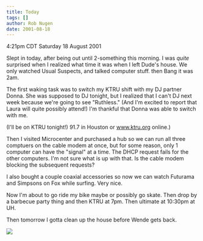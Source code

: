 ```yaml
---
title: Today
tags: []
author: Rob Nugen
date: 2001-08-18
---
```


<title></title>
<p class=date>4:21pm CDT Saturday 18 August 2001</p>

<p>Slept in today, after being out until 2-something this morning.  I
was <em>quite</em> surprised when I realized what time it was when I
left Dude's house.  We only watched Usual Suspects, and talked
computer stuff.  then Bang it was 2am.</p>

<p>The first waking task was to switch my KTRU shift with my DJ
partner Donna.  She was supposed to DJ tonight, but I realized that I
can't DJ next week because we're going to see "Ruthless."  (And I'm
excited to report that Laura will quite possibly attend!)  I'm
thankful that Donna was able to switch with me.</p>

<p>(I'll be on KTRU tonight!)  91.7 in Houston or <a
href="https://www.ktru.org">www.ktru.org</a> online.)</p>

<p>Then I visited Microcenter and purchased a hub so we can run all
three comptuers on the cable modem at once, but for some reason, only
1 computer can have the "signal" at a time.  The DHCP request fails
for the other computers.  I'm not sure what is up with that.  Is the
cable modem blocking the subsequent requests?</p>

<p>I also bought a couple coaxial accessories so now we can watch
Futurama and Simpsons on Fox while surfing.  Very nice.</p>

<p>Now I'm about to go ride my bike maybe or possibly go skate.  Then
drop by a barbecue party thing and then KTRU at 7pm.  Then ultimate at
10:30pm at UH.</p>

<p>Then tomorrow I gotta clean up the house before Wende gets back.</p>

<p><img src='/images/rob/wL-ROB.gif'/></p>


